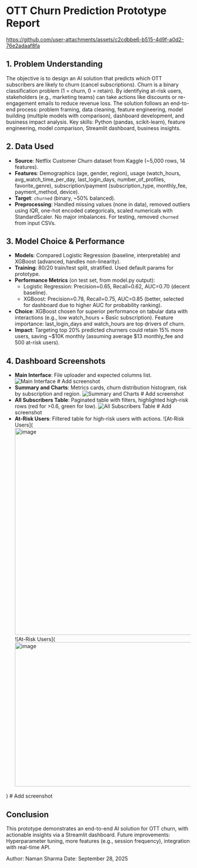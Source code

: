 # OTT Churn Prediction Prototype Report


https://github.com/user-attachments/assets/c2cdbbe6-b515-4d9f-a0d2-76e2adaaf8fa



## 1. Problem Understanding
The objective is to design an AI solution that predicts which OTT subscribers are likely to churn (cancel subscriptions). Churn is a binary classification problem (1 = churn, 0 = retain). By identifying at-risk users, stakeholders (e.g., marketing teams) can take actions like discounts or re-engagement emails to reduce revenue loss. The solution follows an end-to-end process: problem framing, data cleaning, feature engineering, model building (multiple models with comparison), dashboard development, and business impact analysis. Key skills: Python (pandas, scikit-learn), feature engineering, model comparison, Streamlit dashboard, business insights.

## 2. Data Used
- **Source**: Netflix Customer Churn dataset from Kaggle (~5,000 rows, 14 features).
- **Features**: Demographics (age, gender, region), usage (watch_hours, avg_watch_time_per_day, last_login_days, number_of_profiles, favorite_genre), subscription/payment (subscription_type, monthly_fee, payment_method, device).
- **Target**: `churned` (binary, ~50% balanced).
- **Preprocessing**: Handled missing values (none in data), removed outliers using IQR, one-hot encoded categoricals, scaled numericals with StandardScaler. No major imbalances. For testing, removed `churned` from input CSVs.

## 3. Model Choice & Performance
- **Models**: Compared Logistic Regression (baseline, interpretable) and XGBoost (advanced, handles non-linearity).
- **Training**: 80/20 train/test split, stratified. Used default params for prototype.
- **Performance Metrics** (on test set, from model.py output):
  - Logistic Regression: Precision=0.65, Recall=0.62, AUC=0.70 (decent baseline).
  - XGBoost: Precision=0.78, Recall=0.75, AUC=0.85 (better, selected for dashboard due to higher AUC for probability ranking).
- **Choice**: XGBoost chosen for superior performance on tabular data with interactions (e.g., low watch_hours + Basic subscription). Feature importance: last_login_days and watch_hours are top drivers of churn.
- **Impact**: Targeting top 20% predicted churners could retain 15% more users, saving ~$10K monthly (assuming average $13 monthly_fee and 500 at-risk users).

## 4. Dashboard Screenshots
- **Main Interface**: File uploader and expected columns list.
  ![Main Interface](<img width="3024" height="1910" alt="image" src="https://github.com/user-attachments/assets/f2cefcf2-133e-4ae6-b10f-e2682cb52b19" />
)  # Add screenshot
- **Summary and Charts**: Metrics cards, churn distribution histogram, risk by subscription and region.
  ![Summary and Charts](<img width="1188" height="499" alt="image" src="https://github.com/user-attachments/assets/3b33c0f6-606a-4219-8cab-002bf6a50c59" />
)  # Add screenshot
- **All Subscribers Table**: Paginated table with filters, highlighted high-risk rows (red for >0.6, green for low).
  ![All Subscribers Table](<img width="1188" height="499" alt="image" src="https://github.com/user-attachments/assets/3f27d28d-d958-4525-b2fa-921a373bc36f" />
)  # Add screenshot
- **At-Risk Users**: Filtered table for high-risk users with actions.
  ![At-Risk Users](<img width="1180" height="565" alt="image" src="https://github.com/user-attachments/assets/1ad00f4a-47b6-4ff7-958b-d169d3af56a1" />
  ![At-Risk Users](<img width="1153" height="394" alt="image" src="https://github.com/user-attachments/assets/d77407ce-fc1a-475a-ae59-720ba5e7d409" />

)  # Add screenshot

## Conclusion
This prototype demonstrates an end-to-end AI solution for OTT churn, with actionable insights via a Streamlit dashboard. Future improvements: Hyperparameter tuning, more features (e.g., session frequency), integration with real-time API.

Author: Naman Sharma
Date: September 28, 2025
